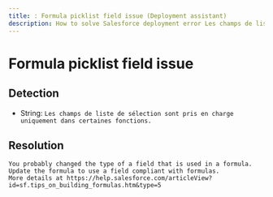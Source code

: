 ```yaml
---
title: : Formula picklist field issue (Deployment assistant)
description: How to solve Salesforce deployment error Les champs de liste de sélection sont pris en charge uniquement dans certaines fonctions.
---
```

<!-- markdownlint-disable MD013 -->
# Formula picklist field issue

## Detection

- String: `Les champs de liste de sélection sont pris en charge uniquement dans certaines fonctions.`

## Resolution

```shell
You probably changed the type of a field that is used in a formula.
Update the formula to use a field compliant with formulas.
More details at https://help.salesforce.com/articleView?id=sf.tips_on_building_formulas.htm&type=5
```
